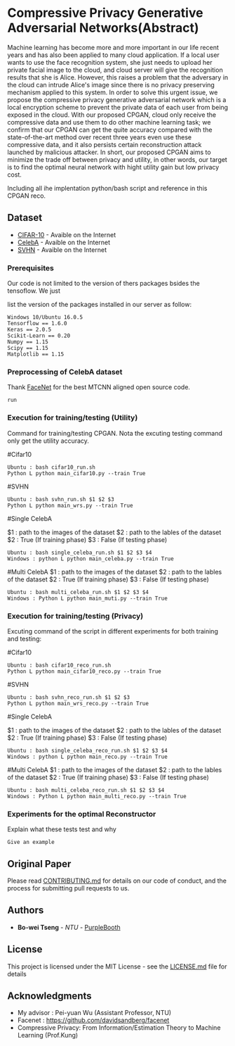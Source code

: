 # Compressive Privacy Generative Adversarial Networks(Abstract)

Machine learning has become more and more important in our life recent years and has also been applied to many cloud application. If a local user wants to use the face recognition system, she just needs to upload her private facial image to the cloud, and cloud server will give the recognition results that she is Alice. However, this raises a problem that the adversary in the cloud can intrude Alice's image since there is no privacy preserving mechanism applied to this system. In order to solve this urgent issue, we propose the compressive privacy generative adversarial network which is a local encryption scheme to prevent the private data of each user from being exposed in the cloud. With our proposed CPGAN, cloud only receive the compressive data and use them to do other machine learning task; we confirm that our CPGAN can get the quite accuracy compared with the state-of-the-art method over recent three years even use these compressive data, and it also persists certain reconstruction attack launched by malicious attacker. In short, our proposed CPGAN aims to minimize the trade off between privacy and utility, in other words, our target is to find the optimal neural network with hight utility gain but low privacy cost. 

Including all ihe implentation python/bash script and reference in this CPGAN reco.

## Dataset

* [CIFAR-10](https://www.cs.toronto.edu/~kriz/cifar.html) - Avaible on the Internet
* [CelebA](http://mmlab.ie.cuhk.edu.hk/projects/CelebA.html) - Avaible on the Internet
* [SVHN](http://ufldl.stanford.edu/housenumbers/) - Avaible on the Internet

### Prerequisites
Our code is not limited to the version of thers packages bsides the tensoflow. We just

list the version of the packages installed in our server as follow: 
```
Windows 10/Ubuntu 16.0.5 
Tensorflow == 1.6.0 
Keras == 2.0.5
Scikit-Learn == 0.20
Numpy == 1.15
Scipy == 1.15
Matplotlib == 1.15
```

### Preprocessing of CelebA dataset
Thank [FaceNet](https://github.com/davidsandberg/facenet) for the best MTCNN aligned open source code.
```
run 
```


### Execution for training/testing (Utility)

Command for training/testing CPGAN. Nota the excuting testing command only get the utility accuracy. 

#Cifar10
```
Ubuntu : bash cifar10_run.sh 
Python L python main_cifar10.py --train True 
```

#SVHN
```
Ubuntu : bash svhn_run.sh $1 $2 $3
Python L python main_wrs.py --train True 
```

#Single CelebA

$1 : path to the images of the dataset
$2 : path to the lables of the dataset
$2 : True (If training phase)
$3 : False (If testing phase)
```
Ubuntu : bash single_celeba_run.sh $1 $2 $3 $4
Windows : python L python main_celeba.py --train True 
```

#Multi CelebA
$1 : path to the images of the dataset
$2 : path to the lables of the dataset
$2 : True (If training phase)
$3 : False (If testing phase)
```
Ubuntu : bash multi_celeba_run.sh $1 $2 $3 $4
Windows : Python L python main_muti.py --train True 
```

### Execution for training/testing (Privacy)

Excuting command of the script in different experiments for both training and testing:

#Cifar10
```
Ubuntu : bash cifar10_reco_run.sh 
Python L python main_cifar10_reco.py --train True 
```

#SVHN
```
Ubuntu : bash svhn_reco_run.sh $1 $2 $3
Python L python main_wrs_reco.py --train True 
```

#Single CelebA

$1 : path to the images of the dataset
$2 : path to the lables of the dataset
$2 : True (If training phase)
$3 : False (If testing phase)
```
Ubuntu : bash single_celeba_reco_run.sh $1 $2 $3 $4
Windows : python L python main_reco.py --train True 
```

#Multi CelebA
$1 : path to the images of the dataset
$2 : path to the lables of the dataset
$2 : True (If training phase)
$3 : False (If testing phase)
```
Ubuntu : bash multi_celeba_reco_run.sh $1 $2 $3 $4
Windows : Python L python main_multi_reco.py --train True 
```


### Experiments for the optimal Reconstructor 

Explain what these tests test and why

```
Give an example
```

## Original Paper

Please read [CONTRIBUTING.md](https://gist.github.com/PurpleBooth/b24679402957c63ec426) for details on our code of conduct, and the process for submitting pull requests to us.


## Authors

* **Bo-wei Tseng** - *NTU* - [PurpleBooth](https://github.com/R06942098)


## License

This project is licensed under the MIT License - see the [LICENSE.md](LICENSE.md) file for details

## Acknowledgments

* My advisor : Pei-yuan Wu (Assistant Professor, NTU)
* Facenet : https://github.com/davidsandberg/facenet
* Compressive Privacy: From Information\/Estimation Theory to Machine Learning (Prof.Kung)
